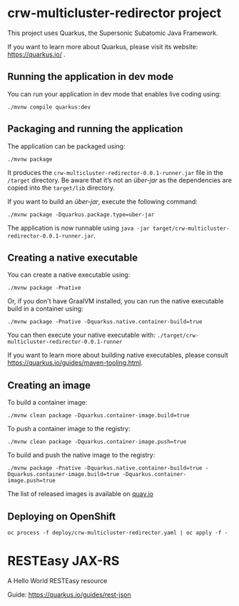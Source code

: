 # crw-multicluster-redirector project

This project uses Quarkus, the Supersonic Subatomic Java Framework.

If you want to learn more about Quarkus, please visit its website: https://quarkus.io/ .

## Running the application in dev mode

You can run your application in dev mode that enables live coding using:
```shell script
./mvnw compile quarkus:dev
```

## Packaging and running the application

The application can be packaged using:
```shell script
./mvnw package
```
It produces the `crw-multicluster-redirector-0.0.1-runner.jar` file in the `/target` directory.
Be aware that it’s not an _über-jar_ as the dependencies are copied into the `target/lib` directory.

If you want to build an _über-jar_, execute the following command:
```shell script
./mvnw package -Dquarkus.package.type=uber-jar
```

The application is now runnable using `java -jar target/crw-multicluster-redirector-0.0.1-runner.jar`.

## Creating a native executable

You can create a native executable using: 
```shell script
./mvnw package -Pnative
```

Or, if you don't have GraalVM installed, you can run the native executable build in a container using: 
```shell script
./mvnw package -Pnative -Dquarkus.native.container-build=true
```

You can then execute your native executable with: `./target/crw-multicluster-redirector-0.0.1-runner`

If you want to learn more about building native executables, please consult https://quarkus.io/guides/maven-tooling.html.

## Creating an image

To build a container image: 

```shell script
./mvnw clean package -Dquarkus.container-image.build=true
```

To push a container image to the registry:

```shell script
./mvnw clean package -Dquarkus.container-image.push=true

```

To build and push the native image to the registry:

```shell script
./mvnw package -Pnative -Dquarkus.native.container-build=true -Dquarkus.container-image.build=true -Dquarkus.container-image.push=true
```

The list of released images is available on [quay.io](https://quay.io/repository/ibuziuk/crw-multicluster-redirector?tab=tags)

## Deploying on OpenShift

```shell script
oc process -f deploy/crw-multicluster-redirector.yaml | oc apply -f -
```

# RESTEasy JAX-RS

<p>A Hello World RESTEasy resource</p>

Guide: https://quarkus.io/guides/rest-json
